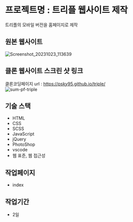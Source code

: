 # 프로젝트명 : 트리플 웹사이트 제작
트리플의 모바일 버전을 홈페이지로 제작 

## 원본 웹사이트
![Screenshot_20231023_113639](https://github.com/psky95/triple/assets/142555226/9efe6fdd-61b6-4abe-b79d-33d631f82824)


## 클론 웹사이트 스크린 샷 링크
클론코딩페이지 url : https://psky95.github.io/triple/  
![sum-pf-triple](https://github.com/psky95/triple/assets/142555226/2805c8c8-e441-4913-8fb9-389172a3432e)


## 기술 스택
- HTML
- CSS
- SCSS
- JavaScript
- jQuery
- PhotoShop
- vscode
- 웹 표준, 웹 접근성

## 작업페이지
- index

## 작업기간
- 2일
